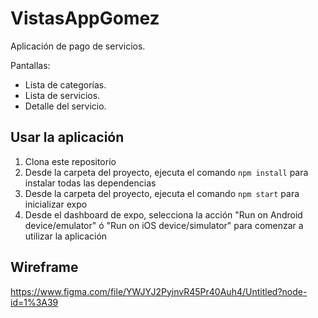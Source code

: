 # VistasAppGomez

Aplicación de pago de servicios.

Pantallas:
- Lista de categorías.
- Lista de servicios.
- Detalle del servicio.

## Usar la aplicación

1. Clona este repositorio
2. Desde la carpeta del proyecto, ejecuta el comando ```npm install``` para instalar todas las dependencias
3. Desde la carpeta del proyecto, ejecuta el comando ```npm start``` para inicializar expo
4. Desde el dashboard de expo, selecciona la acción "Run on Android device/emulator" ó "Run on iOS device/simulator" para comenzar a utilizar la aplicación

## Wireframe
https://www.figma.com/file/YWJYJ2PyinvR45Pr40Auh4/Untitled?node-id=1%3A39
